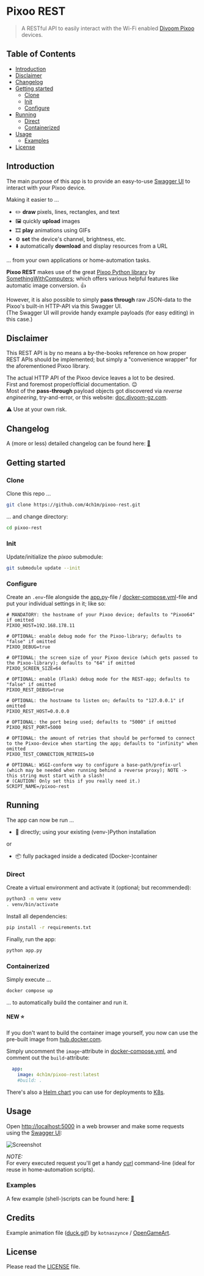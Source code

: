 # Pixoo REST

> A RESTful API to easily interact with the Wi-Fi enabled [Divoom Pixoo](https://www.divoom.com/de/products/pixoo-64) devices.

## Table of Contents

* [Introduction](#introduction)
* [Disclaimer](#disclaimer)
* [Changelog](#changelog)
* [Getting started](#getting-started)
   * [Clone](#clone)
   * [Init](#init)
   * [Configure](#configure)
* [Running](#running)
   * [Direct](#direct)
   * [Containerized](#containerized)
* [Usage](#usage)
   * [Examples](#examples)
* [License](#license)

## Introduction

The main purpose of this app is to provide an easy-to-use [Swagger UI](https://swagger.io/tools/swagger-ui/) to interact with your Pixoo device.

Making it easier to ...

* :pencil2: **draw** pixels, lines, rectangles, and text
* :framed_picture: quickly **upload** images
* :film_strip: **play** animations using GIFs 
* :gear: **set** the device's channel, brightness, etc.
* :arrow_down: automatically **download** and display resources from a URL

... from your own applications or home-automation tasks.

**Pixoo REST** makes use of the great [Pixoo Python library](https://github.com/SomethingWithComputers/pixoo) by [SomethingWithComputers](https://github.com/SomethingWithComputers); which offers various helpful features like automatic image conversion. :thumbsup:

However, it is also possible to simply **pass through** raw JSON-data to the Pixoo's built-in HTTP-API via this Swagger UI.  
(The Swagger UI will provide handy example payloads (for easy editing) in this case.) 

## Disclaimer

This REST API is by no means a by-the-books reference on how proper REST APIs should be implemented; but simply a "convenience wrapper" for the aforementioned Pixoo library.

The actual HTTP API of the Pixoo device leaves a lot to be desired.  
First and foremost proper/official documentation. :wink:  
Most of the **pass-through** payload objects got discovered via *reverse engineering*, try-and-error, or this website: [doc.divoom-gz.com](http://doc.divoom-gz.com/web/#/12?page_id=143).

:warning: Use at your own risk.

## Changelog

A (more or less) detailed changelog can be found here: [:open_book:](CHANGELOG.md)

## Getting started

### Clone

Clone this repo ...
```bash
git clone https://github.com/4ch1m/pixoo-rest.git
```
... and change directory:
```bash
cd pixoo-rest
```

### Init

Update/initialize the _pixoo_ submodule:
```bash
git submodule update --init
```

### Configure

Create an `.env`-file alongside the [app.py](app.py)-file / [docker-compose.yml](docker-compose.yml)-file and put your individual settings in it; like so:
```properties
# MANDATORY: the hostname of your Pixoo device; defaults to "Pixoo64" if omitted
PIXOO_HOST=192.168.178.11

# OPTIONAL: enable debug mode for the Pixoo-library; defaults to "false" if omitted
PIXOO_DEBUG=true

# OPTIONAL: the screen size of your Pixoo device (which gets passed to the Pixoo-library); defaults to "64" if omitted
PIXOO_SCREEN_SIZE=64

# OPTIONAL: enable (Flask) debug mode for the REST-app; defaults to "false" if omitted
PIXOO_REST_DEBUG=true

# OPTIONAL: the hostname to listen on; defaults to "127.0.0.1" if omitted
PIXOO_REST_HOST=0.0.0.0

# OPTIONAL: the port being used; defaults to "5000" if omitted
PIXOO_REST_PORT=5000

# OPTIONAL: the amount of retries that should be performed to connect to the Pixoo-device when starting the app; defaults to "infinity" when omitted
PIXOO_TEST_CONNECTION_RETRIES=10

# OPTIONAL: WSGI-conform way to configure a base-path/prefix-url (which may be needed when running behind a reverse proxy); NOTE -> this string must start with a slash!
# (CAUTION! Only set this if you really need it.)
SCRIPT_NAME=/pixoo-rest
```

## Running

The app can now be run ...
* :snake: directly; using your existing (venv-)Python installation

or

* :package: fully packaged inside a dedicated (Docker-)container

### Direct

Create a virtual environment and activate it (optional; but recommended):
```bash
python3 -m venv venv
. venv/bin/activate
```

Install all dependencies:
```bash
pip install -r requirements.txt
```

Finally, run the app:
```bash
python app.py
```

### Containerized

Simply execute ...
```bash
docker compose up
```
... to automatically build the container and run it.

#### NEW :star:

If you don't want to build the container image yourself, you now can use the pre-built image from [hub.docker.com](https://hub.docker.com/r/4ch1m/pixoo-rest).

Simply uncomment the `image`-attribute in [docker-compose.yml](docker-compose.yml), and comment out the `build`-attribute:

```yaml
  app:
    image: 4ch1m/pixoo-rest:latest
    #build: .
```

There's also a [Helm chart](helm) you can use for deployments to [K8s](https://kubernetes.io/).

## Usage

Open [http://localhost:5000](http://localhost:5000) in a web browser and make some requests using the [Swagger UI](https://swagger.io/):

![Screenshot](screenshot.png)

_NOTE:_  
For every executed request you'll get a handy [curl](https://curl.se/) command-line (ideal for reuse in home-automation scripts).

### Examples

A few example (shell-)scripts can be found here: [:toolbox:](examples)

## Credits

Example animation file ([duck.gif](swag/duck.gif)) by `kotnaszynce` / [OpenGameArt](https://opengameart.org/content/cute-duck-animated-set).

## License

Please read the [LICENSE](LICENSE) file.
